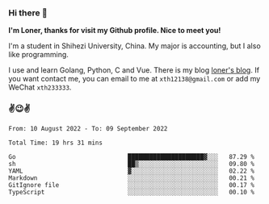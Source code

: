 ### Hi there 👋️

**I'm Loner, thanks for visit my Github profile. Nice to meet you!**

I'm a student in Shihezi University, China. My major is accounting, but I also like programming.

I use and learn Golang, Python, C and Vue. There is my blog [loner's blog](https://www.loner1024.top).  If you want contact me, you can email to me at `xth12138@gmail.com` or add my WeChat `xth233333`.

### ✌️😉✌️

<!--START_SECTION:waka-->

```text
From: 10 August 2022 - To: 09 September 2022

Total Time: 19 hrs 31 mins

Go                               █████████████████████▓░░░   87.29 %
sh                               ██▒░░░░░░░░░░░░░░░░░░░░░░   09.80 %
YAML                             ▓░░░░░░░░░░░░░░░░░░░░░░░░   02.22 %
Markdown                         ░░░░░░░░░░░░░░░░░░░░░░░░░   00.21 %
GitIgnore file                   ░░░░░░░░░░░░░░░░░░░░░░░░░   00.17 %
TypeScript                       ░░░░░░░░░░░░░░░░░░░░░░░░░   00.10 %
```

<!--END_SECTION:waka-->



